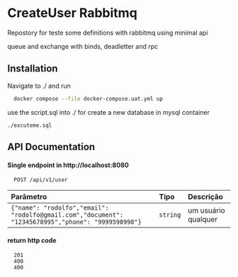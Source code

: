 
# CreateUser Rabbitmq

Repostory for teste some definitions with rabbitmq using minimal api

queue and exchange with binds, deadletter and rpc





## Installation

Navigate to ./ and run

```bash
  docker compose --file docker-compose.uat.yml up
```
use the script.sql into ./ for create a new database in mysql container

```
./excuteme.sql
```
## API Documentation

#### Single endpoint in http://localhost:8080

```
  POST /api/v1/user
```
| Parâmetro   | Tipo       | Descrição                           |
| :---------- | :--------- | :---------------------------------- |
| `{"name": "rodolfo","email": "rodolfo@gmail.com","document": "12345678995","phone": "9999598998"}` | `string` | um usuário qualquer |

#### return http code
```
  201
  400
  400
```

